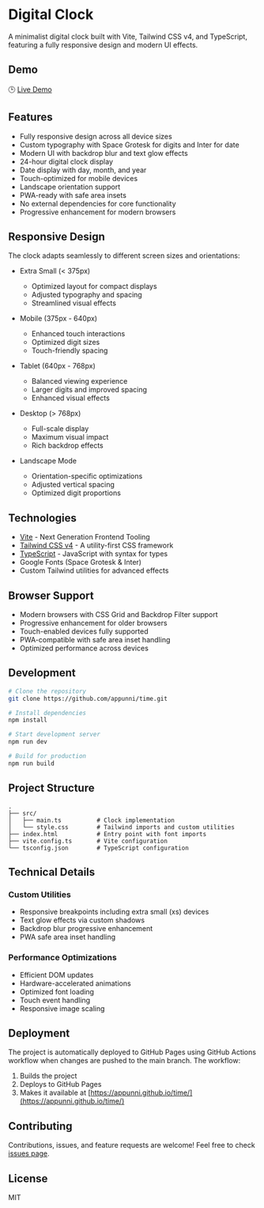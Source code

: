 # Digital Clock

A minimalist digital clock built with Vite, Tailwind CSS v4, and TypeScript, featuring a fully responsive design and modern UI effects.

## Demo

🕒 [Live Demo](https://appunni.github.io/time/)

## Features

- Fully responsive design across all device sizes
- Custom typography with Space Grotesk for digits and Inter for date
- Modern UI with backdrop blur and text glow effects
- 24-hour digital clock display
- Date display with day, month, and year
- Touch-optimized for mobile devices
- Landscape orientation support
- PWA-ready with safe area insets
- No external dependencies for core functionality
- Progressive enhancement for modern browsers

## Responsive Design

The clock adapts seamlessly to different screen sizes and orientations:

- Extra Small (< 375px)
  - Optimized layout for compact displays
  - Adjusted typography and spacing
  - Streamlined visual effects
  
- Mobile (375px - 640px)
  - Enhanced touch interactions
  - Optimized digit sizes
  - Touch-friendly spacing
  
- Tablet (640px - 768px)
  - Balanced viewing experience
  - Larger digits and improved spacing
  - Enhanced visual effects
  
- Desktop (> 768px)
  - Full-scale display
  - Maximum visual impact
  - Rich backdrop effects
  
- Landscape Mode
  - Orientation-specific optimizations
  - Adjusted vertical spacing
  - Optimized digit proportions

## Technologies

- [Vite](https://vitejs.dev/) - Next Generation Frontend Tooling
- [Tailwind CSS v4](https://tailwindcss.com/) - A utility-first CSS framework
- [TypeScript](https://www.typescriptlang.org/) - JavaScript with syntax for types
- Google Fonts (Space Grotesk & Inter)
- Custom Tailwind utilities for advanced effects

## Browser Support

- Modern browsers with CSS Grid and Backdrop Filter support
- Progressive enhancement for older browsers
- Touch-enabled devices fully supported
- PWA-compatible with safe area inset handling
- Optimized performance across devices

## Development

```bash
# Clone the repository
git clone https://github.com/appunni/time.git

# Install dependencies
npm install

# Start development server
npm run dev

# Build for production
npm run build
```

## Project Structure

```
.
├── src/
│   ├── main.ts          # Clock implementation
│   └── style.css        # Tailwind imports and custom utilities
├── index.html           # Entry point with font imports
├── vite.config.ts       # Vite configuration
└── tsconfig.json        # TypeScript configuration
```

## Technical Details

### Custom Utilities
- Responsive breakpoints including extra small (xs) devices
- Text glow effects via custom shadows
- Backdrop blur progressive enhancement
- PWA safe area inset handling

### Performance Optimizations
- Efficient DOM updates
- Hardware-accelerated animations
- Optimized font loading
- Touch event handling
- Responsive image scaling

## Deployment

The project is automatically deployed to GitHub Pages using GitHub Actions workflow when changes are pushed to the main branch. The workflow:
1. Builds the project
2. Deploys to GitHub Pages
3. Makes it available at [https://appunni.github.io/time/](https://appunni.github.io/time/)

## Contributing

Contributions, issues, and feature requests are welcome! Feel free to check [issues page](https://github.com/appunni/time/issues).

## License

MIT
